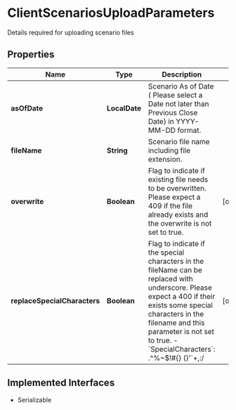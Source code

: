 

# ClientScenariosUploadParameters

Details required for uploading scenario files

## Properties

Name | Type | Description | Notes
------------ | ------------- | ------------- | -------------
**asOfDate** | **LocalDate** | Scenario As of Date ( Please select a Date not later than Previous Close Date) in YYYY-MM-DD format.  | 
**fileName** | **String** | Scenario file name including file extension. | 
**overwrite** | **Boolean** | Flag to indicate if existing file needs to be overwritten. Please expect a 409 if the file already exists and the overwrite is not set to true. |  [optional]
**replaceSpecialCharacters** | **Boolean** | Flag to indicate if the special characters in the fileName can be replaced with underscore. Please expect a 400 if their exists some special characters in the filename and this parameter is not set to true. - &#x60;SpecialCharacters&#x60;: .^%~$!#{} ()&#39;&#x60;+,:/ |  [optional]


## Implemented Interfaces

* Serializable


